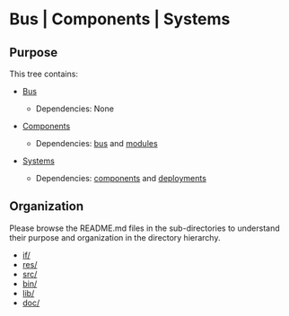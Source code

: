 # Bus | Components | Systems

## Purpose

This tree contains:

- [Bus](doc/Bus.md)
   - Dependencies: None

- [Components](doc/Component.md) 
   - Dependencies: [bus](doc/Bus.md) and [modules](doc/Module.md) 

- [Systems](doc/System.md) 
  - Dependencies: [components](doc/Component.md) and [deployments](doc/Deployment.md)


## Organization

Please browse the README.md files in the sub-directories to understand their
purpose and organization in the directory hierarchy.

- [if/](if/README.md)
- [res/](res/README.md)
- [src/](src/README.md) 
- [bin/](bin/README.md)
- [lib/](lib/README.md) 
- [doc/](doc/README.md)
